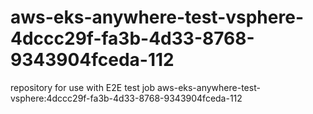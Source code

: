 # aws-eks-anywhere-test-vsphere-4dccc29f-fa3b-4d33-8768-9343904fceda-112
repository for use with E2E test job aws-eks-anywhere-test-vsphere:4dccc29f-fa3b-4d33-8768-9343904fceda-112
